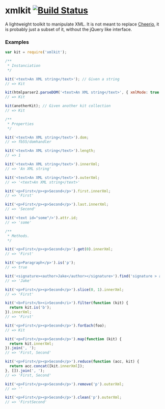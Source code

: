 xmlkit [![Build Status](https://travis-ci.org/lemonde/xmlkit.svg?branch=master)](https://travis-ci.org/salper/xmlkit)
======

A lightweight toolkit to manipulate XML. It is not meant to replace [Cheerio](https://github.com/cheeriojs/cheerio), it is probably just a subset of it, without the jQuery like interface.

### Examples
```javascript
var kit = require('xmlkit');

/**
 * Instanciation
 */

kit('<text>An XML string</text>'); // Given a string
// => Kit

kit(htmlparser2.parseDOM('<text>An XML string</text>', { xmlMode: true })); // Given fb55/domhandler
// => Kit

kit(anotherKit); // Given another kit collection
// => Kit

/**
 * Properties
 */

kit('<text>An XML string</text>').dom;
// => fb55/domhandler

kit('<text>An XML string</text>').length;
// => 1

kit('<text>An XML string</text>').innerXml;
// => 'An XML string'

kit('<text>An XML string</text>').outerXml;
// => '<text>An XML string</text>'

kit('<p>First</p><p>Second</p>').first.innerXml;
// => 'First'

kit('<p>First</p><p>Second</p>').last.innerXml;
// => 'Second'

kit('<text id="some"/>').attr.id;
// => 'some'

/**
 * Methods.
 */

kit('<p>First</p><p>Second</p>').get(0).innerXml;
// => 'First'

kit('<p>Paragraph</p>').is('p');
// => true

kit('<signature><author>Jake</author></signature>').find('signature > author').innerXml;
// => 'Jake'

kit('<p>First</p><p>Second</p>').slice(0, 1).innerXml;
// => 'First'

kit('<b>First</b><i>Second</i>').filter(function (kit) {
  return kit.is('b');
}).innerXml;
// => 'First'

kit('<p>First</p><p>Second</p>').forEach(foo);
// => Kit

kit('<p>First</p><p>Second</p>').map(function (kit) {
  return kit.innerXml;
}).join(', ');
// => 'First, Second'

kit('<p>First</p><p>Second</p>').reduce(function (acc, kit) {
  return acc.concat([kit.innerXml]);
}, []).join(', ');
// => 'First, Second'

kit('<p>First</p><p>Second</p>').remove('p').outerXml;
// => ''

kit('<p>First</p><p>Second</p>').clean('p').outerXml;
// => 'FirstSecond'
```
